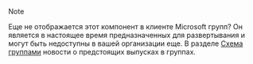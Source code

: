 > [!NOTE]
> Еще не отображается этот компонент в клиенте Microsoft групп? Он является в настоящее время предназначенных для развертывания и могут быть недоступны в вашей организации еще. В разделе [Схема группами](http://aka.ms/TeamsRoadmap) новости о предстоящих выпусках в группах. 